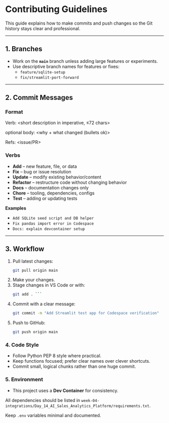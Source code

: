 # Contributing Guidelines

This guide explains how to make commits and push changes so the Git history stays clear and professional.

---

## 1. Branches
- Work on the **`main`** branch unless adding large features or experiments.
- Use descriptive branch names for features or fixes:
  - `feature/sqlite-setup`
  - `fix/streamlit-port-forward`

---

## 2. Commit Messages

### Format

Verb: <short description in imperative, ≤72 chars>

optional body: <why + what changed (bullets ok)>

Refs: <issue/PR>

### Verbs
- **Add** – new feature, file, or data
- **Fix** – bug or issue resolution
- **Update** – modify existing behavior/content
- **Refactor** – restructure code without changing behavior
- **Docs** – documentation changes only
- **Chore** – tooling, dependencies, configs
- **Test** – adding or updating tests

**Examples**
- `Add SQLite seed script and DB helper`
- `Fix pandas import error in Codespace`
- `Docs: explain devcontainer setup`

---

## 3. Workflow
1. Pull latest changes:
   ```bash
   git pull origin main
2. Make your changes.
3. Stage changes in VS Code or with:
    ```bash 
    git add . ```
4. Commit with a clear message:
    ```bash
    git commit -m "Add Streamlit test app for Codespace verification"
5. Push to GitHub:
    ```bash
    git push origin main

### 4. Code Style

- Follow Python PEP 8 style where practical.
- Keep functions focused; prefer clear names over clever shortcuts.
- Commit small, logical chunks rather than one huge commit.

### 5. Environment

- This project uses a **Dev Container** for consistency.

All dependencies should be listed in `week-04-integrations/Day_14_AI_Sales_Analytics_Platform/requirements.txt`.

Keep `.env` variables minimal and documented.
